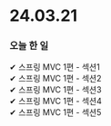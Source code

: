 # 24.03.21
### 오늘  한 일
✔ 스프링 MVC 1편 - 섹션1 <br>
✔ 스프링 MVC 1편 - 섹션2 <br>
✔ 스프링 MVC 1편 - 섹션3 <br>
✔ 스프링 MVC 1편 - 섹션4 <br>
✔ 스프링 MVC 1편 - 섹션5 <br>
